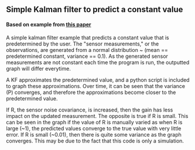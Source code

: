 ## Simple Kalman filter to predict a constant value

#### Based on example from [this paper](http://www.cs.unc.edu/~welch/media/pdf/kalman_intro.pdf)

A simple kalman filter example that predicts a constant value that is predetermined by the user. The "sensor measurements," or the observations, are generated from a normal distribution ~ (mean == predetermined constant, variance == 0.1). As the generated sensor measurements are not constant each time the program is run, the outputted graph will differ everytime.

A KF approximates the predetermined value, and a python script is included to graph these approximations. Over time, it can be seen that the variance (P) converges, and therefore the approximations become closer to the predetermined value.

If R, the sensor noise covariance, is increased, then the gain has less impact on the updated measurement. The opposite is true if R is small. This can be seen in the graph if the value of R is manually varied as when R is large (~1), the predicted values converge to the true value with very little error. If R is small (~0.01), then there is quite some variance as the graph converges. This may be due to the fact that this code is only a simulation.

